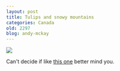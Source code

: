 ```yaml
---
layout: post
title: Tulips and snowy mountains
categories: Canada
old: 2297
blog: andy-mckay
---
```

<a href="http://www.flickr.com/photos/43096515@N00/5648071281/in/photostream/"><img src="http://farm6.static.flickr.com/5141/5648071281_f5a6175a57_b.jpg" /></a>
<p>Can't decide if like <a href="http://www.flickr.com/photos/43096515@N00/5648082819/in/photostream/">this one</a> better mind you.</p>